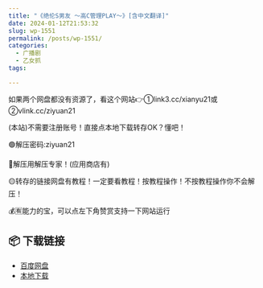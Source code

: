 ```yaml
---
title: "《绝伦S男友 ～高C管理PLAY～》[含中文翻译]"
date: 2024-01-12T21:53:32
slug: wp-1551
permalink: /posts/wp-1551/
categories:
  - 广播剧
  - 乙女抓
tags:

---
```


如果两个网盘都没有资源了，看这个网站👉①link3.cc/xianyu21或②vlink.cc/ziyuan21

(本站)不需要注册账号！直接点本地下载转存OK？懂吧！

🟢解压密码:ziyuan21

🔵解压用解压专家！(应用商店有)

🟡转存的链接网盘有教程！一定要看教程！按教程操作！不按教程操作你不会解压！

💰🈶能力的宝，可以点左下角赞赏支持一下网站运行

## 📦 下载链接
- [百度网盘](https://blziyuan21.com/pay-download/1551?key=1e49665b3a&down_id=0)
- [本地下载](https://blziyuan21.com/pay-download/1551?key=1e49665b3a&down_id=1)


